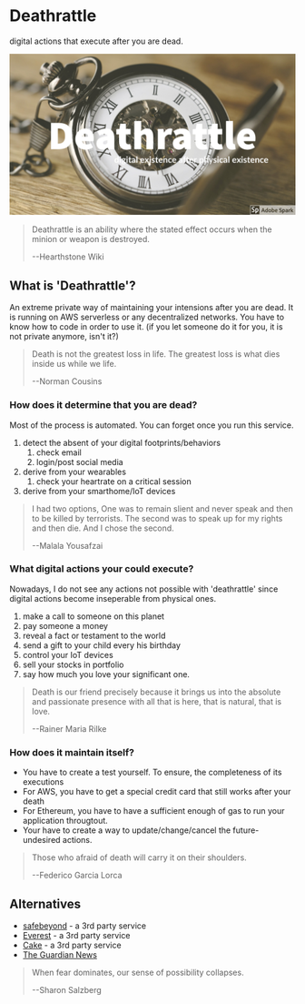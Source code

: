 # Deathrattle
digital actions that execute after you are dead.


[![deathrattle cover](docs/_static/Deathrattle_Github.jpg)](https://github.com/CircleOnCircles/deathrattle)

> Deathrattle is an ability where the stated effect occurs when the minion or weapon is destroyed.
>
> --Hearthstone Wiki

## What is 'Deathrattle'?
An extreme private way of maintaining your intensions after you are dead. It is running on AWS serverless or any decentralized networks. You have to know how to code in order to use it. (if you let someone do it for you, it is not private anymore, isn't it?)

> Death is not the greatest loss in life. The greatest loss is what dies inside us while we life.
> 
> --Norman Cousins

### How does it determine that you are dead?
Most of the process is automated. You can forget once you run this service.
1. detect the absent of your digital footprints/behaviors
    1. check email
    2. login/post social media
2. derive from your wearables
    1. check your heartrate on a critical session
3. derive from your smarthome/IoT devices

> I had two options, One was to remain slient and never speak and then to be killed by terrorists. The second was to speak up for my rights and then die. And I chose the second.
> 
> --Malala Yousafzai

### What digital actions your could execute?
Nowadays, I do not see any actions not possible with 'deathrattle' since digital actions become inseperable from physical ones.
1. make a call to someone on this planet
2. pay someone a money
3. reveal a fact or testament to the world
4. send a gift to your child every his birthday
5. control your IoT devices
6. sell your stocks in portfolio
7. say how much you love your significant one.

> Death is our friend precisely because it brings us into the absolute and passionate presence with all that is here, that is natural, that is love.
> 
> --Rainer Maria Rilke

### How does it maintain itself?
* You have to create a test yourself. To ensure, the completeness of its executions
* For AWS, you have to get a special credit card that still works after your death
* For Ethereum, you have to have a sufficient enough of gas to run your application througtout.
* Your have to create a way to update/change/cancel the future-undesired actions.

> Those who afraid of death will carry it on their shoulders.
> 
> --Federico Garcia Lorca

## Alternatives
- [safebeyond](https://www.safebeyond.com/) - a 3rd party service
- [Everest](https://everestfuneral.com/) - a 3rd party service
- [Cake](https://www.joincake.com/) - a 3rd party service
- [The Guardian News](https://www.theguardian.com/technology/2016/mar/08/death-apps-everest-cake-safebeyond-everplans-afternote-funerals)

> When fear dominates, our sense of possibility collapses.
> 
> --Sharon Salzberg
